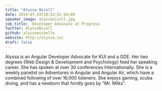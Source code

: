 ```yaml
---
title: "Alyssa Nicoll"
date: 2019-07-24T18:52:51-04:00
speaker_image: alyssanicoll.jpg
job_title:  Developer Advocate at Progress
twitter: AlyssaNicoll
github: alyssamichelle
website: http://alyssa.io/
draft: false
---
```


Alyssa is an Angular Developer Advocate for KUI and a GDE. Her two degrees (Web Design & Development and Psychology) feed her speaking career. She has spoken at over 30 conferences Internationally. She is a weekly panelist on Adventures in Angular and Angular Air, which have a combined following of over 16,000 listeners. She enjoys gaming, scuba diving, and has a newborn that fondly goes by "Mr. Milks".